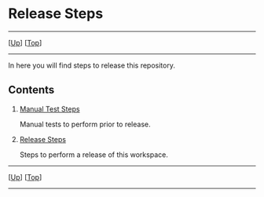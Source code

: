 # Release Steps

--------------------------------------------------------------------------------

\[[Up](../README.md)\] \[[Top](#top)\]

--------------------------------------------------------------------------------

In here you will find steps to release this repository.

## Contents

1. [Manual Test Steps](manual-test-steps.md)

    Manual tests to perform prior to release.

2. [Release Steps](release-steps.md)

    Steps to perform a release of this workspace.

--------------------------------------------------------------------------------

\[[Up](../README.md)\] \[[Top](#top)\]

--------------------------------------------------------------------------------
